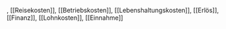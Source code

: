
, [[Reisekosten]], [[Betriebskosten]], [[Lebenshaltungskosten]], [[Erlös]], [[Finanz]], [[Lohnkosten]], [[Einnahme]]